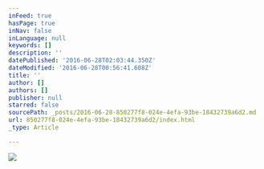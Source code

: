 ```yaml
---
inFeed: true
hasPage: true
inNav: false
inLanguage: null
keywords: []
description: ''
datePublished: '2016-06-28T02:03:44.350Z'
dateModified: '2016-06-28T00:56:41.608Z'
title: ''
author: []
authors: []
publisher: null
starred: false
sourcePath: _posts/2016-06-28-850277f8-024e-4efa-93be-18432739a6d2.md
url: 850277f8-024e-4efa-93be-18432739a6d2/index.html
_type: Article

---
```

![](https://the-grid-user-content.s3-us-west-2.amazonaws.com/7eaf6767-adca-4fe0-87fe-73159883369d.jpg)